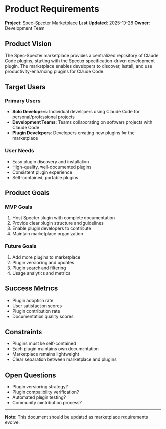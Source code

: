 # Product Requirements

**Project**: Spec-Specter Marketplace
**Last Updated**: 2025-10-28
**Owner**: Development Team

## Product Vision

The Spec-Specter marketplace provides a centralized repository of Claude Code plugins, starting with the Specter specification-driven development plugin. The marketplace enables developers to discover, install, and use productivity-enhancing plugins for Claude Code.

## Target Users

### Primary Users
- **Solo Developers**: Individual developers using Claude Code for personal/professional projects
- **Development Teams**: Teams collaborating on software projects with Claude Code
- **Plugin Developers**: Developers creating new plugins for the marketplace

### User Needs
- Easy plugin discovery and installation
- High-quality, well-documented plugins
- Consistent plugin experience
- Self-contained, portable plugins

## Product Goals

### MVP Goals
1. Host Specter plugin with complete documentation
2. Provide clear plugin structure and guidelines
3. Enable plugin developers to contribute
4. Maintain marketplace organization

### Future Goals
1. Add more plugins to marketplace
2. Plugin versioning and updates
3. Plugin search and filtering
4. Usage analytics and metrics

## Success Metrics

- Plugin adoption rate
- User satisfaction scores
- Plugin contribution rate
- Documentation quality scores

## Constraints

- Plugins must be self-contained
- Each plugin maintains own documentation
- Marketplace remains lightweight
- Clear separation between marketplace and plugins

## Open Questions

- Plugin versioning strategy?
- Plugin compatibility verification?
- Automated plugin testing?
- Community contribution process?

---

**Note**: This document should be updated as marketplace requirements evolve.
